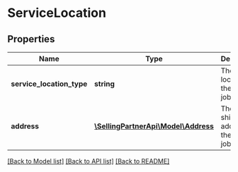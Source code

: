 # ServiceLocation

## Properties
Name | Type | Description | Notes
------------ | ------------- | ------------- | -------------
**service_location_type** | **string** | The location of the service job. | [optional] 
**address** | [**\SellingPartnerApi\Model\Address**](Address.md) | The shipping address for the service job. | [optional] 

[[Back to Model list]](../README.md#documentation-for-models) [[Back to API list]](../README.md#documentation-for-api-endpoints) [[Back to README]](../README.md)


